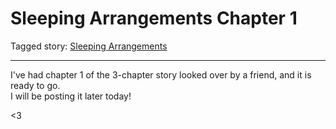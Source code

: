 # Sleeping Arrangements Chapter 1

Tagged story: [Sleeping Arrangements](https://www.fimfiction.net/story/453503/sleeping-arrangements)

***

I've had chapter 1 of the 3-chapter story looked over by a friend, and it is ready to go.  
I will be posting it later today!

<3
